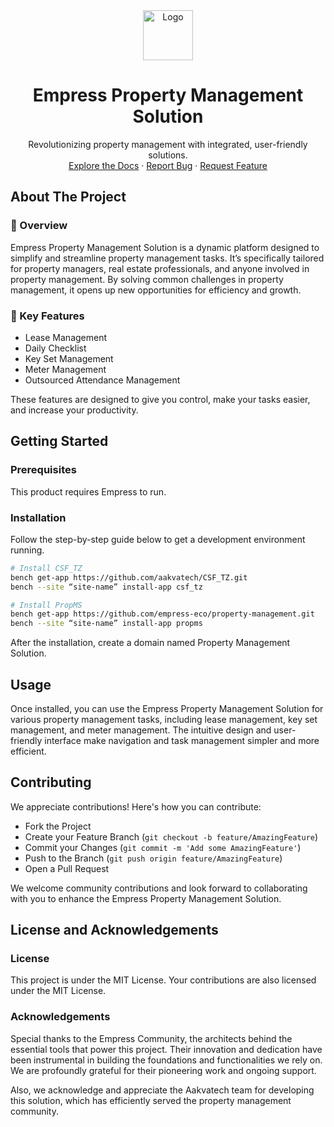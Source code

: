 <div align="center">
<img src="https://grow.empress.eco/uploads/default/original/2X/1/1f1e1044d3864269d2a613577edb9763890422ab.png" alt="Logo" width="80" height="80">
<h1 align="center">Empress Property Management Solution</h1>
<p align="center">
Revolutionizing property management with integrated, user-friendly solutions.
<br />
<a href="https://grow.empress.eco/">Explore the Docs</a>
·
<a href="https://github.com/empress-eco/property-management/issues">Report Bug</a>
·
<a href="https://github.com/empress-eco/property-management/issues/new">Request Feature</a>
</p>
</div>

## About The Project

### 📖 Overview
Empress Property Management Solution is a dynamic platform designed to simplify and streamline property management tasks. It’s specifically tailored for property managers, real estate professionals, and anyone involved in property management. By solving common challenges in property management, it opens up new opportunities for efficiency and growth.

### 🌟 Key Features
- Lease Management
- Daily Checklist
- Key Set Management
- Meter Management
- Outsourced Attendance Management

These features are designed to give you control, make your tasks easier, and increase your productivity.

## Getting Started

### Prerequisites
This product requires Empress to run.

### Installation
Follow the step-by-step guide below to get a development environment running.

```sh
# Install CSF_TZ
bench get-app https://github.com/aakvatech/CSF_TZ.git
bench --site “site-name” install-app csf_tz

# Install PropMS
bench get-app https://github.com/empress-eco/property-management.git
bench --site “site-name” install-app propms
```

After the installation, create a domain named Property Management Solution.

## Usage
Once installed, you can use the Empress Property Management Solution for various property management tasks, including lease management, key set management, and meter management. The intuitive design and user-friendly interface make navigation and task management simpler and more efficient.

## Contributing
We appreciate contributions! Here's how you can contribute:

- Fork the Project
- Create your Feature Branch (`git checkout -b feature/AmazingFeature`)
- Commit your Changes (`git commit -m 'Add some AmazingFeature'`)
- Push to the Branch (`git push origin feature/AmazingFeature`)
- Open a Pull Request

We welcome community contributions and look forward to collaborating with you to enhance the Empress Property Management Solution.

## License and Acknowledgements

### License
This project is under the MIT License. Your contributions are also licensed under the MIT License.

### Acknowledgements
Special thanks to the Empress Community, the architects behind the essential tools that power this project. Their innovation and dedication have been instrumental in building the foundations and functionalities we rely on. We are profoundly grateful for their pioneering work and ongoing support. 

Also, we acknowledge and appreciate the Aakvatech team for developing this solution, which has efficiently served the property management community. 

<!-- MARKDOWN LINKS & IMAGES -->
